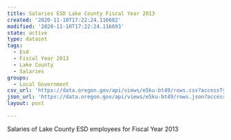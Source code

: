 ```yaml
---
title: Salaries ESD Lake County Fiscal Year 2013
created: '2020-11-10T17:22:24.116682'
modified: '2020-11-10T17:22:24.116693'
state: active
type: dataset
tags:
  - Esd
  - Fiscal Year 2013
  - Lake County
  - Salaries
groups:
  - Local Government
csv_url: 'https://data.oregon.gov/api/views/e5ku-bt49/rows.csv?accessType=DOWNLOAD'
json_url: 'https://data.oregon.gov/api/views/e5ku-bt49/rows.json?accessType=DOWNLOAD'
layout: post

---
```

Salaries of Lake County ESD employees for Fiscal Year 2013
